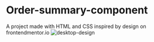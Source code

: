 # Order-summary-component
A project made with HTML and CSS inspired by design on frontendmentor.io
![desktop-design](https://user-images.githubusercontent.com/103998434/190317112-baa15ac3-4b95-4a4f-8930-81af82ee8fc2.jpg)
